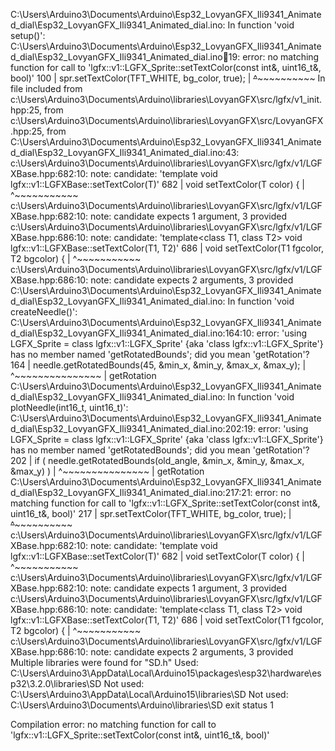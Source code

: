 C:\Users\Arduino3\Documents\Arduino\Esp32_LovyanGFX_Ili9341_Animated_dial\Esp32_LovyanGFX_Ili9341_Animated_dial.ino: In function 'void setup()':
C:\Users\Arduino3\Documents\Arduino\Esp32_LovyanGFX_Ili9341_Animated_dial\Esp32_LovyanGFX_Ili9341_Animated_dial.ino:100:19: error: no matching function for call to 'lgfx::v1::LGFX_Sprite::setTextColor(const int&, uint16_t&, bool)'
  100 |   spr.setTextColor(TFT_WHITE, bg_color, true);
      |   ~~~~~~~~~~~~~~~~^~~~~~~~~~~~~~~~~~~~~~~~~~~
In file included from c:\Users\Arduino3\Documents\Arduino\libraries\LovyanGFX\src/lgfx/v1_init.hpp:25,
                 from c:\Users\Arduino3\Documents\Arduino\libraries\LovyanGFX\src/LovyanGFX.hpp:25,
                 from C:\Users\Arduino3\Documents\Arduino\Esp32_LovyanGFX_Ili9341_Animated_dial\Esp32_LovyanGFX_Ili9341_Animated_dial.ino:43:
c:\Users\Arduino3\Documents\Arduino\libraries\LovyanGFX\src/lgfx/v1/LGFXBase.hpp:682:10: note: candidate: 'template<class T> void lgfx::v1::LGFXBase::setTextColor(T)'
  682 |     void setTextColor(T color) {
      |          ^~~~~~~~~~~~
c:\Users\Arduino3\Documents\Arduino\libraries\LovyanGFX\src/lgfx/v1/LGFXBase.hpp:682:10: note:   candidate expects 1 argument, 3 provided
c:\Users\Arduino3\Documents\Arduino\libraries\LovyanGFX\src/lgfx/v1/LGFXBase.hpp:686:10: note: candidate: 'template<class T1, class T2> void lgfx::v1::LGFXBase::setTextColor(T1, T2)'
  686 |     void setTextColor(T1 fgcolor, T2 bgcolor) {
      |          ^~~~~~~~~~~~
c:\Users\Arduino3\Documents\Arduino\libraries\LovyanGFX\src/lgfx/v1/LGFXBase.hpp:686:10: note:   candidate expects 2 arguments, 3 provided
C:\Users\Arduino3\Documents\Arduino\Esp32_LovyanGFX_Ili9341_Animated_dial\Esp32_LovyanGFX_Ili9341_Animated_dial.ino: In function 'void createNeedle()':
C:\Users\Arduino3\Documents\Arduino\Esp32_LovyanGFX_Ili9341_Animated_dial\Esp32_LovyanGFX_Ili9341_Animated_dial.ino:164:10: error: 'using LGFX_Sprite = class lgfx::v1::LGFX_Sprite' {aka 'class lgfx::v1::LGFX_Sprite'} has no member named 'getRotatedBounds'; did you mean 'getRotation'?
  164 |   needle.getRotatedBounds(45, &min_x, &min_y, &max_x, &max_y);
      |          ^~~~~~~~~~~~~~~~
      |          getRotation
C:\Users\Arduino3\Documents\Arduino\Esp32_LovyanGFX_Ili9341_Animated_dial\Esp32_LovyanGFX_Ili9341_Animated_dial.ino: In function 'void plotNeedle(int16_t, uint16_t)':
C:\Users\Arduino3\Documents\Arduino\Esp32_LovyanGFX_Ili9341_Animated_dial\Esp32_LovyanGFX_Ili9341_Animated_dial.ino:202:19: error: 'using LGFX_Sprite = class lgfx::v1::LGFX_Sprite' {aka 'class lgfx::v1::LGFX_Sprite'} has no member named 'getRotatedBounds'; did you mean 'getRotation'?
  202 |       if ( needle.getRotatedBounds(old_angle, &min_x, &min_y, &max_x, &max_y) )
      |                   ^~~~~~~~~~~~~~~~
      |                   getRotation
C:\Users\Arduino3\Documents\Arduino\Esp32_LovyanGFX_Ili9341_Animated_dial\Esp32_LovyanGFX_Ili9341_Animated_dial.ino:217:21: error: no matching function for call to 'lgfx::v1::LGFX_Sprite::setTextColor(const int&, uint16_t&, bool)'
  217 |     spr.setTextColor(TFT_WHITE, bg_color, true);
      |     ~~~~~~~~~~~~~~~~^~~~~~~~~~~~~~~~~~~~~~~~~~~
c:\Users\Arduino3\Documents\Arduino\libraries\LovyanGFX\src/lgfx/v1/LGFXBase.hpp:682:10: note: candidate: 'template<class T> void lgfx::v1::LGFXBase::setTextColor(T)'
  682 |     void setTextColor(T color) {
      |          ^~~~~~~~~~~~
c:\Users\Arduino3\Documents\Arduino\libraries\LovyanGFX\src/lgfx/v1/LGFXBase.hpp:682:10: note:   candidate expects 1 argument, 3 provided
c:\Users\Arduino3\Documents\Arduino\libraries\LovyanGFX\src/lgfx/v1/LGFXBase.hpp:686:10: note: candidate: 'template<class T1, class T2> void lgfx::v1::LGFXBase::setTextColor(T1, T2)'
  686 |     void setTextColor(T1 fgcolor, T2 bgcolor) {
      |          ^~~~~~~~~~~~
c:\Users\Arduino3\Documents\Arduino\libraries\LovyanGFX\src/lgfx/v1/LGFXBase.hpp:686:10: note:   candidate expects 2 arguments, 3 provided
Multiple libraries were found for "SD.h"
  Used: C:\Users\Arduino3\AppData\Local\Arduino15\packages\esp32\hardware\esp32\3.2.0\libraries\SD
  Not used: C:\Users\Arduino3\AppData\Local\Arduino15\libraries\SD
  Not used: C:\Users\Arduino3\Documents\Arduino\libraries\SD
exit status 1

Compilation error: no matching function for call to 'lgfx::v1::LGFX_Sprite::setTextColor(const int&, uint16_t&, bool)'